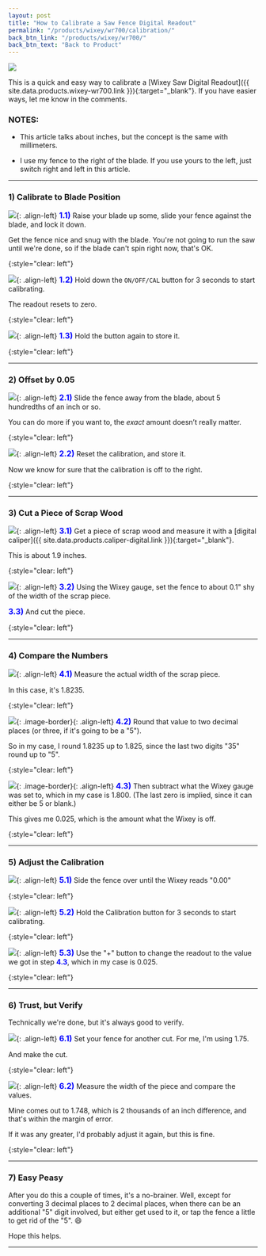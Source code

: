 ```yaml
---
layout: post
title: "How to Calibrate a Saw Fence Digital Readout"
permalink: "/products/wixey/wr700/calibration/"
back_btn_link: "/products/wixey/wr700/"
back_btn_text: "Back to Product"
---
```

![](/products/wixey/wr700/calibration/2019-07-27.1.01.jpg)

This is a quick and easy way to calibrate a [Wixey Saw Digital Readout]({{ site.data.products.wixey-wr700.link }}){:target="_blank"}. If you have easier ways, let me know in the comments.

### NOTES:

* This article talks about inches, but the concept is the same with millimeters.

* I use my fence to the right of the blade. If you use yours to the left, just switch right and left in this article.

<p></p><hr class="hr-thick"><p></p>

### 1) Calibrate to Blade Position

![](/products/wixey/wr700/calibration/2019-07-27.1.02.jpg){: .align-left}
<span style="color:blue; font-size: 1.125em;">**1.1)**</span> Raise your blade up some, slide your fence against the blade, and lock it down.

Get the fence nice and snug with the blade. You're not going to run the saw until we're done, so if the blade can't spin right now, that's OK.

{:style="clear: left"}

![](/products/wixey/wr700/calibration/2019-07-27.1.03.jpg){: .align-left}
<span style="color:blue; font-size: 1.125em;">**1.2)**</span> Hold down the `ON/OFF/CAL` button for 3 seconds to start calibrating.

The readout resets to zero.

{:style="clear: left"}

![](/products/wixey/wr700/calibration/2019-07-27.1.04.jpg){: .align-left}
<span style="color:blue; font-size: 1.125em;">**1.3)**</span> Hold the button again to store it.

{:style="clear: left"}

<p></p><hr class="hr-thick"><p></p>

### 2) Offset by 0.05

![](/products/wixey/wr700/calibration/2019-07-27.1.05.jpg){: .align-left}
<span style="color:blue; font-size: 1.125em;">**2.1)**</span> Slide the fence away from the blade, about 5 hundredths of an inch or so.

You can do more if you want to, the *exact* amount doesn’t really matter.

{:style="clear: left"}

![](/products/wixey/wr700/calibration/2019-07-27.1.06.jpg){: .align-left}
<span style="color:blue; font-size: 1.125em;">**2.2)**</span> Reset the calibration, and store it.

Now we know for sure that the calibration is off to the right.

{:style="clear: left"}

<p></p><hr class="hr-thick"><p></p>

### 3) Cut a Piece of Scrap Wood

![](/products/wixey/wr700/calibration/2019-07-27.1.07.jpg){: .align-left}
<span style="color:blue; font-size: 1.125em;">**3.1)**</span> Get a piece of scrap wood and measure it with a [digital caliper]({{ site.data.products.caliper-digital.link }}){:target="_blank"}.

This is about 1.9 inches.

{:style="clear: left"}

![](/products/wixey/wr700/calibration/2019-07-27.1.08.jpg){: .align-left}
<span style="color:blue; font-size: 1.125em;">**3.2)**</span> Using the Wixey gauge, set the fence to about 0.1" shy of the width of the scrap piece.

<span style="color:blue; font-size: 1.125em;">**3.3)**</span> And cut the piece.

{:style="clear: left"}

<p></p><hr class="hr-thick"><p></p>

### 4) Compare the Numbers

![](/products/wixey/wr700/calibration/2019-07-27.1.09.jpg){: .align-left}
<span style="color:blue; font-size: 1.125em;">**4.1)**</span> Measure the actual width of the scrap piece.

In this case, it's 1.8235.

{:style="clear: left"}

![](/products/wixey/wr700/calibration/2019-07-27.1.10.jpg){: .image-border}{: .align-left}
<span style="color:blue; font-size: 1.125em;">**4.2)**</span> Round that value to two decimal places (or three, if it's going to be a "5").

So in my case, I round 1.8235 up to 1.825, since the last two digits "35" round up to "5".

{:style="clear: left"}

![](/products/wixey/wr700/calibration/2019-07-27.1.11.jpg){: .image-border}{: .align-left}
<span style="color:blue; font-size: 1.125em;">**4.3)**</span> Then subtract what the Wixey gauge was set to, which in my case is 1.800. (The last zero is implied, since it can either be 5 or blank.)

This gives me 0.025, which is the amount what the Wixey is off.

{:style="clear: left"}

<p></p><hr class="hr-thick"><p></p>

### 5) Adjust the Calibration

![](/products/wixey/wr700/calibration/2019-07-27.1.12.jpg){: .align-left}
<span style="color:blue; font-size: 1.125em;">**5.1)**</span> Side the fence over until the Wixey reads "0.00"

{:style="clear: left"}

![](/products/wixey/wr700/calibration/2019-07-27.1.13.jpg){: .align-left}
<span style="color:blue; font-size: 1.125em;">**5.2)**</span> Hold the Calibration button for 3 seconds to start calibrating.

{:style="clear: left"}

![](/products/wixey/wr700/calibration/2019-07-27.1.14.jpg){: .align-left}
<span style="color:blue; font-size: 1.125em;">**5.3)**</span> Use the "+" button to change the readout to the value we got in step <span style="color:blue">**4.3**</span>, which in my case is 0.025.

{:style="clear: left"}

<p></p><hr class="hr-thick"><p></p>

### 6) Trust, but Verify

Technically we're done, but it's always good to verify.

![](/products/wixey/wr700/calibration/2019-07-27.1.15.jpg){: .align-left}
<span style="color:blue; font-size: 1.125em;">**6.1)**</span> Set your fence for another cut. For me, I'm using 1.75.

And make the cut.

{:style="clear: left"}

![](/products/wixey/wr700/calibration/2019-07-27.1.16.jpg){: .align-left}
<span style="color:blue; font-size: 1.125em;">**6.2)**</span> Measure the width of the piece and compare the values.

Mine comes out to 1.748, which is 2 thousands of an inch difference, and that's within the margin of error.

If it was any greater, I'd probably adjust it again, but this is fine.

{:style="clear: left"}

<p></p><hr class="hr-thick"><p></p>

### 7) Easy Peasy

After you do this a couple of times, it's a no-brainer. Well, except for converting 3 decimal places to 2 decimal places, when there can be an additional "5" digit involved, but either get used to it, or tap the fence a little to get rid of the "5". 😄

Hope this helps.

<p></p><hr class="hr-thick"><p></p>

